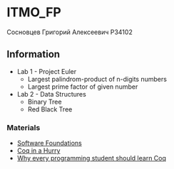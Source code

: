 # ITMO_FP

Сосновцев Григорий Алексеевич P34102

## Information

- Lab 1 - Project Euler
    - Largest palindrom-product of n-digits numbers
    - Largest prime factor of given number
- Lab 2 - Data Structures
    - Binary Tree
    - Red Black Tree

### Materials

- [Software Foundations](https://softwarefoundations.cis.upenn.edu/)
- [Coq in a Hurry](https://cel.hal.science/inria-00001173) 
- [Why every programming student should learn Coq](https://rubber-duck-typing.com/posts/2018-03-11-why-every-programming-student-should-learn-coq.html) 